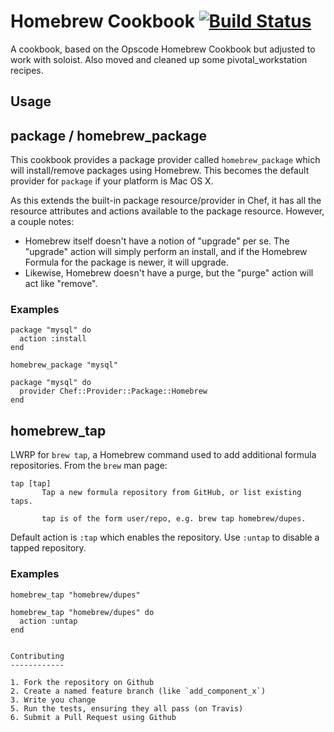 Homebrew Cookbook [![Build Status](https://travis-ci.org/Kitchenplan/chef-homebrew.png?branch=master)](https://travis-ci.org/Kitchenplan/chef-homebrew)
=================

A cookbook, based on the Opscode Homebrew Cookbook but adjusted to work with soloist. Also moved and cleaned up some pivotal_workstation recipes.

Usage
-----

## package / homebrew\_package

This cookbook provides a package provider called `homebrew_package`
which will install/remove packages using Homebrew. This becomes the
default provider for `package` if your platform is Mac OS X.

As this extends the built-in package resource/provider in Chef, it has
all the resource attributes and actions available to the package
resource. However, a couple notes:

* Homebrew itself doesn't have a notion of "upgrade" per se. The
  "upgrade" action will simply perform an install, and if the Homebrew
  Formula for the package is newer, it will upgrade.
* Likewise, Homebrew doesn't have a purge, but the "purge" action will
  act like "remove".

### Examples

    package "mysql" do
      action :install
    end

    homebrew_package "mysql"

    package "mysql" do
      provider Chef::Provider::Package::Homebrew
    end

## homebrew\_tap

LWRP for `brew tap`, a Homebrew command used to add additional formula
repositories. From the `brew` man page:

    tap [tap]
           Tap a new formula repository from GitHub, or list existing taps.

           tap is of the form user/repo, e.g. brew tap homebrew/dupes.

Default action is `:tap` which enables the repository. Use `:untap` to
disable a tapped repository.

### Examples

    homebrew_tap "homebrew/dupes"

    homebrew_tap "homebrew/dupes" do
      action :untap
    end

```

Contributing
------------

1. Fork the repository on Github
2. Create a named feature branch (like `add_component_x`)
3. Write you change
5. Run the tests, ensuring they all pass (on Travis)
6. Submit a Pull Request using Github
